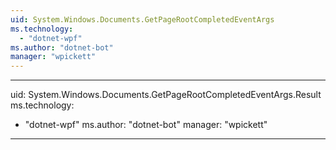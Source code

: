 ```yaml
---
uid: System.Windows.Documents.GetPageRootCompletedEventArgs
ms.technology: 
  - "dotnet-wpf"
ms.author: "dotnet-bot"
manager: "wpickett"
---
```


---
uid: System.Windows.Documents.GetPageRootCompletedEventArgs.Result
ms.technology: 
  - "dotnet-wpf"
ms.author: "dotnet-bot"
manager: "wpickett"
---
